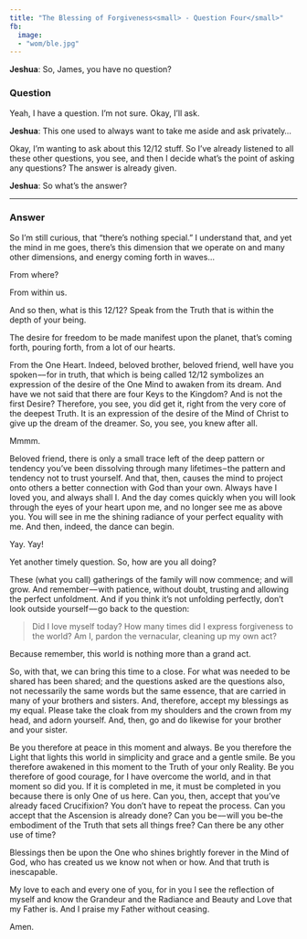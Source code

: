 ```yaml
---
title: "The Blessing of Forgiveness<small> - Question Four</small>"
fb:
  image:
  - "wom/ble.jpg"
---
```


**Jeshua**: So, James, you have no question?

### Question

Yeah, I have a question. I’m not sure. Okay, I’ll ask.

**Jeshua**: This one used to always want to take me aside and ask privately&hellip;

Okay, I’m wanting to ask about this 12/12 stuff. So I’ve already
listened to all these other questions, you see, and then I decide what’s
the point of asking any questions? The answer is already given.

**Jeshua**: So what’s the answer?

---

### Answer

<div markdown="1" class="well person">

So I’m still curious, that “there’s nothing special.” I understand that,
and yet the mind in me goes, there’s this dimension that we operate on
and many other dimensions, and energy coming forth in waves&hellip;

</div> 

From where?

<div markdown="1" class="well person">
From within us.
</div> 

And so then, what is this 12/12? Speak from the Truth that is within the depth of
your being.

<div markdown="1" class="well person">
The desire for freedom to be made manifest upon the planet, that’s coming forth, pouring forth, from
a lot of our hearts.
</div> 

From the One Heart. Indeed, beloved brother, beloved friend, well have you
spoken &ndash;&ndash; for in truth, that which is being called 12/12 symbolizes an expression of the
desire of the One Mind to awaken from its dream. And have we not said that there are
four Keys to the Kingdom? And is not the first Desire? Therefore, you see, you did get
it, right from the very core of the deepest Truth. It is an expression of the desire of the
Mind of Christ to give up the dream of the dreamer. So, you see, you knew after all.

<div markdown="1" class="well person">
Mmmm.
</div> 

Beloved friend, there is only a small trace left of the deep pattern or tendency you’ve
been dissolving through many lifetimes &ndash; the pattern and tendency not to trust
yourself. And that, then, causes the mind to project onto others a better connection
with God than your own. Always have I loved you, and always shall I. And the day
comes quickly when you will look through the eyes of your heart upon me, and no
longer see me as above you. You will see in me the shining radiance of your perfect
equality with me. And then, indeed, the dance can begin.

<div markdown="1" class="well person">
Yay. Yay!
</div> 

Yet another timely question. So, how are you all doing?

These (what you call) gatherings of the family will now commence; and will grow.
And remember &ndash;&ndash; with patience, without doubt, trusting and allowing the perfect
unfoldment. And if you think it’s not unfolding perfectly, don’t look outside
yourself &ndash;&ndash; go back to the question:

> Did I love myself today? How many times did I express forgiveness to the world? Am I,
> pardon the vernacular, cleaning up my own act?

Because remember, this world is nothing more than a grand act.

So, with that, we can bring this time to a close. For what was needed to be shared has
been shared; and the questions asked are the questions also, not necessarily the same
words but the same essence, that are carried in many of your brothers and sisters. And,
therefore, accept my blessings as my equal. Please take the cloak from my shoulders
and the crown from my head, and adorn yourself. And, then, go and do likewise for
your brother and your sister.

Be you therefore at peace in this moment and always. Be you therefore the Light that
lights this world in simplicity and grace and a gentle smile. Be you therefore awakened
in this moment to the Truth of your only Reality. Be you therefore of good courage,
for I have overcome the world, and in that moment so did you. If it is completed in
me, it must be completed in you because there is only One of us here. Can you, then,
accept that you’ve already faced Crucifixion? You don’t have to repeat the process.
Can you accept that the Ascension is already done? Can you be &ndash;&ndash; will you be–the
embodiment of the Truth that sets all things free? Can there be any other use of time?

Blessings then be upon the One who shines brightly forever in the Mind of God, who
has created us we know not when or how. And that truth is inescapable.

My love to each and every one of you, for in you I see the reflection of myself and
know the Grandeur and the Radiance and Beauty and Love that my Father is. And I
praise my Father without ceasing.

Amen.

